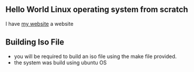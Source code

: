 ## Hello World Linux operating system from scratch

I have [my website](https://tuzowe.co.ke) a website


## Building Iso File

- you will be required to build an iso file using the make file provided.
- the system was build using ubuntu OS
